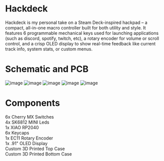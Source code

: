 # Hackdeck
Hackdeck is my personal take on a Steam Deck-inspired hackpad – a compact, all-in-one macro controller built for both utility and style. It features 6 programmable mechanical keys used for launching applications (such as discord, spotify, twitch, etc), a rotary encoder for volume or scroll control, and a crisp OLED display to show real-time feedback like current track info, system stats, or custom menus.
# Schematic and PCB
![image](https://github.com/user-attachments/assets/dd618eeb-2f7a-43c1-9a2d-1fa31fd82a5c)
![image](https://github.com/user-attachments/assets/18a9525f-ee48-45e4-9841-0b6843dbee11)
![image](https://github.com/user-attachments/assets/e35885cc-e98f-4972-af2b-52fec146b635)
![image](https://github.com/user-attachments/assets/92e9096d-d795-45d1-8c71-c0be3a9b60b0)
![image](https://github.com/user-attachments/assets/821e5d5a-8a51-4aca-a687-729e530bda89)



# Components
6x Cherry MX Switches<br/>
4x SK6812 MINI Leds<br/>
1x XIAO RP2040<br/>
6x Keycaps<br/>
1x EC11 Rotary Encoder<br/>
1x .91" OLED Display<br/>
Custom 3D Printed Top Case<br/>
Custom 3D Printed Bottom Case<br/>
